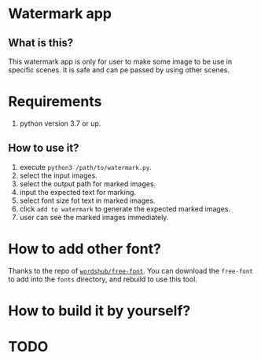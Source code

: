 # Watermark app

## What is this?
This watermark app is only for user to make some image to be use in specific scenes.
It is safe and can pe passed by using other scenes.

# Requirements
1. python version 3.7 or up.

## How to use it?
1. execute `python3 /path/to/watermark.py`.
2. select the input images.
3. select the output path for marked images.
4. input the expected text for marking.
5. select font size fot text in marked images.
6. click `add to watermark` to generate the expected marked images.
7. user can see the marked images immediately.

# How to add other font?
Thanks to the repo of [`wordshub/free-font`](https://github.com/wordshub/free-font).
You can download the `free-font` to add into the `fonts` directory, and rebuild to use this tool.

# How to build it by yourself?
# TODO